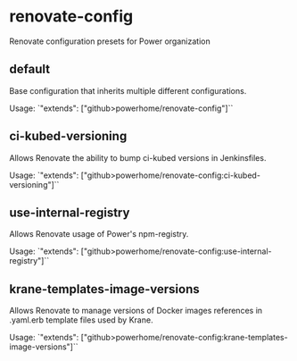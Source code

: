 # renovate-config
Renovate configuration presets for Power organization

## default
Base configuration that inherits multiple different configurations.

Usage: `"extends": ["github>powerhome/renovate-config"]``

## ci-kubed-versioning
Allows Renovate the ability to bump ci-kubed versions in Jenkinsfiles.

Usage: `"extends": ["github>powerhome/renovate-config:ci-kubed-versioning"]``

## use-internal-registry
Allows Renovate usage of Power's npm-registry.

Usage: `"extends": ["github>powerhome/renovate-config:use-internal-registry"]``

## krane-templates-image-versions
Allows Renovate to manage versions of Docker images references in .yaml.erb template files used by Krane.

Usage: `"extends": ["github>powerhome/renovate-config:krane-templates-image-versions"]``
